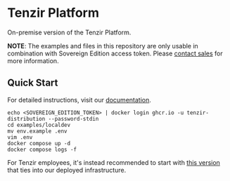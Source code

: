 # Tenzir Platform

On-premise version of the Tenzir Platform.

**NOTE**: The examples and files in this repository are only
usable in combination with Sovereign Edition access token.
Please [contact sales](https://tenzir.com/pricing) for more
information.

## Quick Start

For detailed instructions, visit our [documentation](https://docs.tenzir.com/setup-guides/deploy-the-platform).

```
echo <SOVEREIGN_EDITION_TOKEN> | docker login ghcr.io -u tenzir-distribution --password-stdin
cd examples/localdev
mv env.example .env
vim .env
docker compose up -d
docker compose logs -f
```


For Tenzir employees, it's instead recommended to start with [this version](https://github.com/tenzir/event-horizon/tree/main/platform/compose) that ties into our deployed infrastructure.
